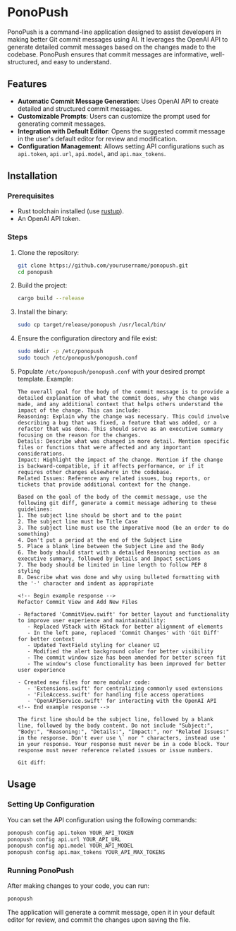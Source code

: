 # PonoPush

PonoPush is a command-line application designed to assist developers in making better Git commit messages using AI. It leverages the OpenAI API to generate detailed commit messages based on the changes made to the codebase. PonoPush ensures that commit messages are informative, well-structured, and easy to understand.

## Features

- **Automatic Commit Message Generation**: Uses OpenAI API to create detailed and structured commit messages.
- **Customizable Prompts**: Users can customize the prompt used for generating commit messages.
- **Integration with Default Editor**: Opens the suggested commit message in the user's default editor for review and modification.
- **Configuration Management**: Allows setting API configurations such as `api.token`, `api.url`, `api.model`, and `api.max_tokens`.

## Installation

### Prerequisites

- Rust toolchain installed (use [rustup](https://rustup.rs/)).
- An OpenAI API token.

### Steps

1. Clone the repository:

   ```sh
   git clone https://github.com/yourusername/ponopush.git
   cd ponopush
   ```

2. Build the project:

   ```sh
   cargo build --release
   ```

3. Install the binary:

   ```sh
   sudo cp target/release/ponopush /usr/local/bin/
   ```

4. Ensure the configuration directory and file exist:

   ```sh
   sudo mkdir -p /etc/ponopush
   sudo touch /etc/ponopush/ponopush.conf
   ```

5. Populate `/etc/ponopush/ponopush.conf` with your desired prompt template. Example:

   ```plaintext
   The overall goal for the body of the commit message is to provide a detailed explanation of what the commit does, why the change was made, and any additional context that helps others understand the impact of the change. This can include:
   Reasoning: Explain why the change was necessary. This could involve describing a bug that was fixed, a feature that was added, or a refactor that was done. This should serve as an executive summary focusing on the reason for the changes.
   Details: Describe what was changed in more detail. Mention specific files or functions that were affected and any important considerations.
   Impact: Highlight the impact of the change. Mention if the change is backward-compatible, if it affects performance, or if it requires other changes elsewhere in the codebase.
   Related Issues: Reference any related issues, bug reports, or tickets that provide additional context for the change.

   Based on the goal of the body of the commit message, use the following git diff, generate a commit message adhering to these guidelines:
   1. The subject line should be short and to the point
   2. The subject line must be Title Case
   3. The subject line must use the imperative mood (be an order to do something)
   4. Don't put a period at the end of the Subject Line
   5. Place a blank line between the Subject Line and the Body
   6. The body should start with a detailed Reasoning section as an executive summary, followed by Details and Impact sections
   7. The body should be limited in line length to follow PEP 8 styling
   8. Describe what was done and why using bulleted formatting with the '-' character and indent as appropriate

   <!-- Begin example response -->
   Refactor Commit View and Add New Files

   - Refactored 'CommitView.swift' for better layout and functionality to improve user experience and maintainability:
      - Replaced VStack with HStack for better alignment of elements
      - In the left pane, replaced 'Commit Changes' with 'Git Diff' for better context
      - Updated TextField styling for cleaner UI
      - Modified the alert background color for better visibility
      - The commit window size has been amended for better screen fit
      - The window's close functionality has been improved for better user experience

   - Created new files for more modular code:
      - 'Extensions.swift' for centralizing commonly used extensions
      - 'FileAccess.swift' for handling file access operations
      - 'OpenAPIService.swift' for interacting with the OpenAI API
   <!-- End example response -->

   The first line should be the subject line, followed by a blank line, followed by the body content. Do not include "Subject:", "Body:", "Reasoning:", "Details:", "Impact:", nor "Related Issues:" in the response. Don't ever use \` nor " characters, instead use ' in your response. Your response must never be in a code block. Your response must never reference related issues or issue numbers.

   Git diff:
   ```

## Usage

### Setting Up Configuration

You can set the API configuration using the following commands:

```sh
ponopush config api.token YOUR_API_TOKEN
ponopush config api.url YOUR_API_URL
ponopush config api.model YOUR_API_MODEL
ponopush config api.max_tokens YOUR_API_MAX_TOKENS
```

### Running PonoPush

After making changes to your code, you can run:

```sh
ponopush
```

The application will generate a commit message, open it in your default editor for review, and commit the changes upon saving the file.